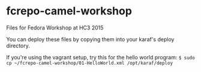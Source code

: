 # fcrepo-camel-workshop
Files for Fedora Workshop at HC3 2015

You can deploy these files by copying them into your karaf's deploy directory.

If you're using the vagrant setup, try this for the hello world program:
`$ sudo cp ~/fcrepo-camel-workshop/01-HelloWorld.xml /opt/karaf/deploy`
